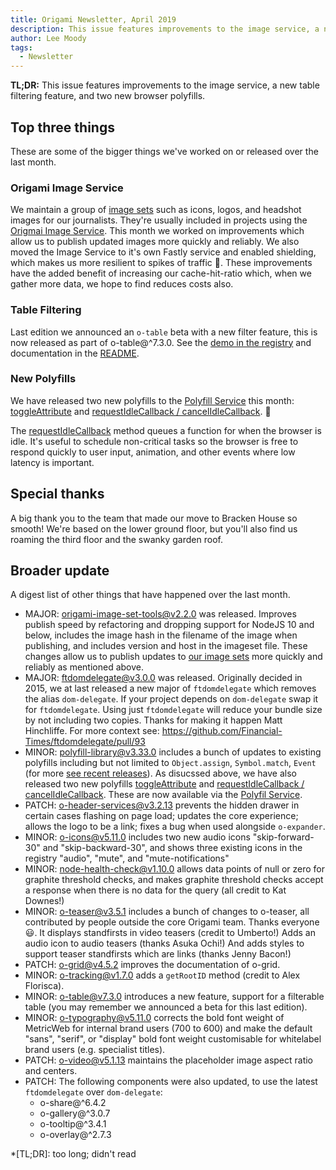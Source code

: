 ```yaml
---
title: Origami Newsletter, April 2019
description: This issue features improvements to the image service, a new table filtering feature, and two new browser polyfills.
author: Lee Moody
tags:
  - Newsletter
---
```


**TL;DR:** This issue features improvements to the image service, a new table filtering feature, and two new browser polyfills.

## Top three things

These are some of the bigger things we've worked on or released over the last month.

### Origami Image Service

We maintain a group of [image sets](https://registry.origami.ft.com/components?search=&module=&imageset=true&service=&active=true&maintained=true&experimental=&deprecated=&dead=) such as icons, logos, and headshot images for our journalists. They're usually included in projects using the [Origmai Image Service](https://www.ft.com/__origami/service/image/v2/). This month we worked on improvements which allow us to publish updated images more quickly and reliably. We also moved the Image Service to it's own Fastly service and enabled shielding, which makes us more resilient to spikes of traffic &#x1F680;. These improvements have the added benefit of increasing our cache-hit-ratio which, when we gather more data, we hope to find reduces costs also.

### Table Filtering

Last edition we announced an `o-table` beta with a new filter feature, this is now released as part of o-table@^7.3.0. See the [demo in the registry](https://registry.origami.ft.com/components/o-table@7.3.0#demo-filter) and documentation in the [README](https://registry.origami.ft.com/components/o-table@7.3.0/readme?brand=master#filtering).

### New Polyfills

We have released two new polyfills to the [Polyfill Service](https://polyfill.io/v3/) this month: [toggleAttribute](https://developer.mozilla.org/en-US/docs/Web/API/Element/toggleAttribute) and [requestIdleCallback / cancelIdleCallback](https://developer.mozilla.org/en-US/docs/Web/API/Window/requestIdleCallback). &#x1F389;

The [requestIdleCallback](https://developer.mozilla.org/en-US/docs/Web/API/Window/requestIdleCallback) method queues a function for when the browser is idle. It's useful to schedule non-critical tasks so the browser is free to respond quickly to user input, animation, and other events where low latency is important.

## Special thanks

A big thank you to the team that made our move to Bracken House so smooth! We're based on the lower ground floor, but you'll also find us roaming the third floor and the swanky garden roof.

## Broader update

A digest list of other things that have happened over the last month.

- MAJOR: [origami-image-set-tools@v2.2.0](https://registry.origami.ft.com/components/origami-image-set-tools@2.2.0) was released. Improves publish speed by refactoring and dropping support for NodeJS 10 and below, includes the image hash in the filename of the image when publishing, and includes version and host in the imageset file. These changes allow us to publish updates to [our image sets](https://registry.origami.ft.com/components?search=&module=&imageset=true&service=&active=true&maintained=true&experimental=&deprecated=&dead=) more quickly and reliably as mentioned above.
- MAJOR: [ftdomdelegate@v3.0.0](https://registry.origami.ft.com/components/ftdomdelegate@3.0.0) was released. Originally decided in 2015, we at last released a new major of `ftdomdelegate` which removes the alias `dom-delegate`. If your project depends on `dom-delegate` swap it for `ftdomdelegate`. Using just `ftdomdelegate` will reduce your bundle size by not including two copies. Thanks for making it happen Matt Hinchliffe. For more context see: https://github.com/Financial-Times/ftdomdelegate/pull/93
- MINOR: [polyfill-library@v3.33.0](https://github.com/Financial-Times/polyfill-library/releases) includes  a bunch of updates to existing polyfills including but not limited to `Object.assign`, `Symbol.match`, `Event` (for more [see recent releases](https://github.com/Financial-Times/polyfill-library/releases)). As disucssed above, we have also released two new polyfills [toggleAttribute](https://developer.mozilla.org/en-US/docs/Web/API/Element/toggleAttribute) and [requestIdleCallback / cancelIdleCallback](https://developer.mozilla.org/en-US/docs/Web/API/Window/requestIdleCallback). These are now available via the [Polyfil Service](https://polyfill.io/v3/).
- PATCH: [o-header-services@v3.2.13](https://registry.origami.ft.com/components/o-header-services@3.2.13) prevents the hidden drawer in certain cases flashing on page load; updates the core experience; allows the logo to be a link; fixes a bug when used alongside `o-expander`.
- MINOR: [o-icons@v5.11.0](https://registry.origami.ft.com/components/o-icons@5.11.0) includes two new audio icons "skip-forward-30" and "skip-backward-30", and shows three existing icons in the registry "audio", "mute", and "mute-notifications"
- MINOR: [node-health-check@v1.10.0](https://registry.origami.ft.com/components/node-health-check@1.10.0) allows data points of null or zero for graphite threshold checks, and makes graphite threshold checks accept a response when there is no data for the query (all credit to Kat Downes!)
- MINOR: [o-teaser@v3.5.1](https://registry.origami.ft.com/components/o-teaser@3.5.1) includes a bunch of changes to o-teaser, all contributed by people outside the core Origami team. Thanks everyone &#x1F603;. It displays standfirsts in video teasers (credit to Umberto!) Adds an audio icon to audio teasers (thanks Asuka Ochi!) And adds styles to support teaser standfirsts which are links (thanks Jenny Bacon!)
- PATCH: [o-grid@v4.5.2](https://registry.origami.ft.com/components/o-grid@4.5.2) improves the documentation of o-grid.
- MINOR: [o-tracking@v1.7.0](https://registry.origami.ft.com/components/o-tracking@1.7.0) adds a `getRootID` method (credit to Alex Florisca).
- MINOR: [o-table@v7.3.0](https://registry.origami.ft.com/components/o-table@7.3.0) introduces a new feature, support for a filterable table (you may remember we announced a beta for this last edition).
- MINOR: [o-typography@v5.11.0](https://registry.origami.ft.com/components/o-typography@5.11.0) corrects the bold font weight of MetricWeb for internal brand users (700 to 600) and make the default "sans", "serif", or "display" bold font weight customisable for whitelabel brand users (e.g. specialist titles).
- PATCH: [o-video@v5.1.13](https://registry.origami.ft.com/components/o-video@5.1.13) maintains the placeholder image aspect ratio and centers.
- PATCH: The following components were also updated, to use the latest `ftdomdelegate` over `dom-delegate`:
    - o-share@^6.4.2
    - o-gallery@^3.0.7
    - o-tooltip@^3.4.1
    - o-overlay@^2.7.3

*[TL;DR]: too long; didn't read
